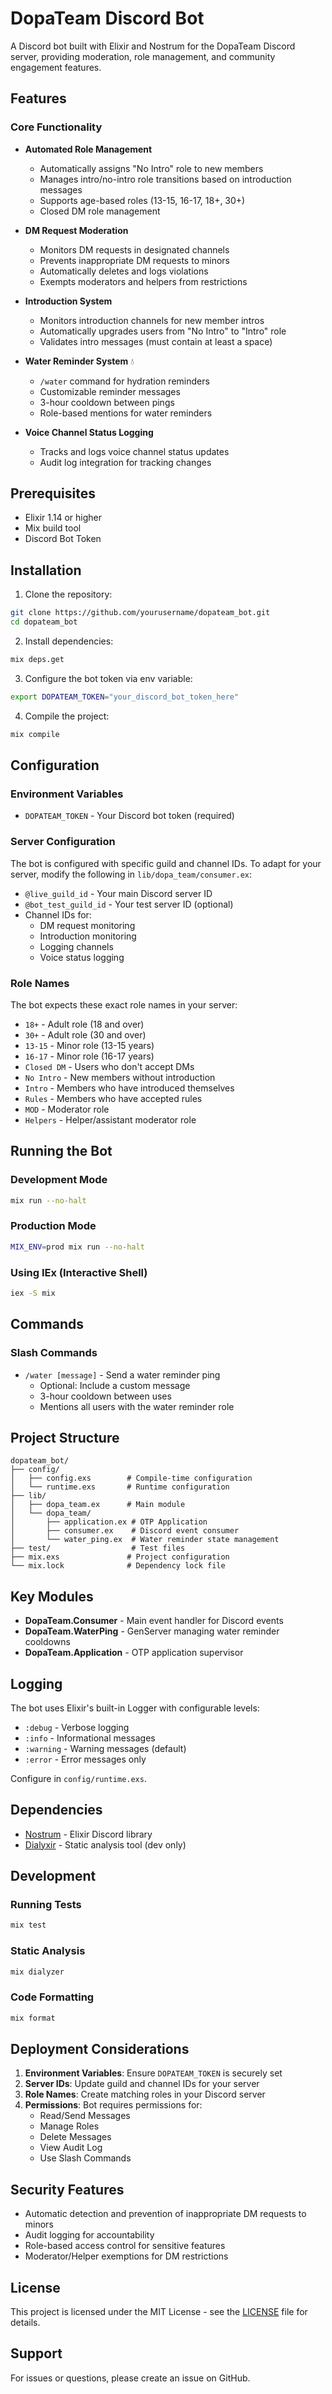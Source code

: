 # DopaTeam Discord Bot

A Discord bot built with Elixir and Nostrum for the DopaTeam Discord server, providing moderation, role management, and community engagement features.

## Features

### Core Functionality

- **Automated Role Management**
  - Automatically assigns "No Intro" role to new members
  - Manages intro/no-intro role transitions based on introduction messages
  - Supports age-based roles (13-15, 16-17, 18+, 30+)
  - Closed DM role management

- **DM Request Moderation**
  - Monitors DM requests in designated channels
  - Prevents inappropriate DM requests to minors
  - Automatically deletes and logs violations
  - Exempts moderators and helpers from restrictions

- **Introduction System**
  - Monitors introduction channels for new member intros
  - Automatically upgrades users from "No Intro" to "Intro" role
  - Validates intro messages (must contain at least a space)

- **Water Reminder System** 💧
  - `/water` command for hydration reminders
  - Customizable reminder messages
  - 3-hour cooldown between pings
  - Role-based mentions for water reminders

- **Voice Channel Status Logging**
  - Tracks and logs voice channel status updates
  - Audit log integration for tracking changes

## Prerequisites

- Elixir 1.14 or higher
- Mix build tool
- Discord Bot Token

## Installation

1. Clone the repository:
```bash
git clone https://github.com/yourusername/dopateam_bot.git
cd dopateam_bot
```

2. Install dependencies:
```bash
mix deps.get
```

3. Configure the bot token via env variable:
```bash
export DOPATEAM_TOKEN="your_discord_bot_token_here"
```

4. Compile the project:
```bash
mix compile
```

## Configuration

### Environment Variables

- `DOPATEAM_TOKEN` - Your Discord bot token (required)

### Server Configuration

The bot is configured with specific guild and channel IDs. To adapt for your server, modify the following in `lib/dopa_team/consumer.ex`:

- `@live_guild_id` - Your main Discord server ID
- `@bot_test_guild_id` - Your test server ID (optional)
- Channel IDs for:
  - DM request monitoring
  - Introduction monitoring
  - Logging channels
  - Voice status logging

### Role Names

The bot expects these exact role names in your server:
- `18+` - Adult role (18 and over)
- `30+` - Adult role (30 and over)
- `13-15` - Minor role (13-15 years)
- `16-17` - Minor role (16-17 years)
- `Closed DM` - Users who don't accept DMs
- `No Intro` - New members without introduction
- `Intro` - Members who have introduced themselves
- `Rules` - Members who have accepted rules
- `MOD` - Moderator role
- `Helpers` - Helper/assistant moderator role

## Running the Bot

### Development Mode
```bash
mix run --no-halt
```

### Production Mode
```bash
MIX_ENV=prod mix run --no-halt
```

### Using IEx (Interactive Shell)
```bash
iex -S mix
```

## Commands

### Slash Commands

- `/water [message]` - Send a water reminder ping
  - Optional: Include a custom message
  - 3-hour cooldown between uses
  - Mentions all users with the water reminder role

## Project Structure

```
dopateam_bot/
├── config/
│   ├── config.exs        # Compile-time configuration
│   └── runtime.exs       # Runtime configuration
├── lib/
│   ├── dopa_team.ex      # Main module
│   └── dopa_team/
│       ├── application.ex # OTP Application
│       ├── consumer.ex    # Discord event consumer
│       └── water_ping.ex  # Water reminder state management
├── test/                  # Test files
├── mix.exs               # Project configuration
└── mix.lock              # Dependency lock file
```

## Key Modules

- **DopaTeam.Consumer** - Main event handler for Discord events
- **DopaTeam.WaterPing** - GenServer managing water reminder cooldowns
- **DopaTeam.Application** - OTP application supervisor

## Logging

The bot uses Elixir's built-in Logger with configurable levels:
- `:debug` - Verbose logging
- `:info` - Informational messages
- `:warning` - Warning messages (default)
- `:error` - Error messages only

Configure in `config/runtime.exs`.

## Dependencies

- [Nostrum](https://github.com/Kraigie/nostrum) - Elixir Discord library
- [Dialyxir](https://github.com/jeremyjh/dialyxir) - Static analysis tool (dev only)

## Development

### Running Tests
```bash
mix test
```

### Static Analysis
```bash
mix dialyzer
```

### Code Formatting
```bash
mix format
```

## Deployment Considerations

1. **Environment Variables**: Ensure `DOPATEAM_TOKEN` is securely set
2. **Server IDs**: Update guild and channel IDs for your server
3. **Role Names**: Create matching roles in your Discord server
4. **Permissions**: Bot requires permissions for:
   - Read/Send Messages
   - Manage Roles
   - Delete Messages
   - View Audit Log
   - Use Slash Commands

## Security Features

- Automatic detection and prevention of inappropriate DM requests to minors
- Audit logging for accountability
- Role-based access control for sensitive features
- Moderator/Helper exemptions for DM restrictions

## License

This project is licensed under the MIT License - see the [LICENSE](LICENSE) file for details.

## Support

For issues or questions, please create an issue on GitHub.

